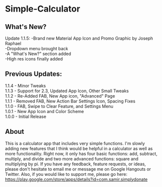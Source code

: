 Simple-Calculator
=================

What's New?
------------
Update 1.1.5:
-Brand new Material App Icon and Promo Graphic by Joseph Raphael<br/>
-Dropdown menu brought back<br/>
-A "What's New?" section added<br/>
-High res icons finally added<br/>

Previous Updates:
------------
1.1.4 - Minor Tweaks<br/>
1.1.3 - Support for 2.3, Updated App Icon, Other Small Tweaks<br/>
1.1.2 - Re-Added FAB, New App icon, "Advanced" Page<br/>
1.1.1 - Removed FAB, New Action Bar Settings Icon, Spacing Fixes<br/>
1.1.0 - FAB, Swipe to Clear Feature, and Settings Menu<br/>
1.0.1 - New App Icon and Color Scheme<br/>
1.0.0 - Initial Release


About
-----
This is a calculator app that includes very simple functions. I'm slowly adding new features that I think would be helpful in a calculator as well as more functionality. Right now, it only has four basic functions: add, subtract, multiply, and divide and two more advanced functions: square and multiplying by pi. If you have any feedback, feature requests, or ideas, please don't hesitate to email me or message me on Google Hangouts or Twitter.
Also, if you would like to support me, please go here: https://play.google.com/store/apps/details?id=com.samir.simplydonate
